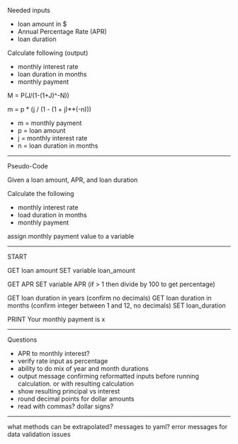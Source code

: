  Needed inputs
  - loan amount in $
  - Annual Percentage Rate (APR)
  - loan duration

Calculate following (output)
  - monthly interest rate
  - loan duration in months
  - monthly payment
  
  M = P(J/(1-(1+J)^-N))
  
  m = p * (j / (1 - (1 + j)**(-n)))

- m = monthly payment
- p = loan amount
- j = monthly interest rate
- n = loan duration in months

-------
Pseudo-Code

Given a loan amount, APR, and loan duration

Calculate the following
  - monthly interest rate
  - load duration in months
  - monthly payment

assign monthly payment value to a variable

-----

START

GET loan amount 
SET variable loan_amount

GET APR
SET variable APR (if > 1 then divide by 100 to get percentage)

GET loan duration in years (confirm no decimals)
GET loan duration in months (confirm integer between 1 and 12, no      decimals)
SET loan_duration 

PRINT Your monthly payment is x

----

Questions
- APR to monthly interest?
- verify rate input as percentage
- ability to do mix of year and month durations
- output message confirming reformatted inputs before running calculation. or with resulting calculation
- show resulting principal vs interest
- round decimal points for dollar amounts
- read with commas? dollar signs?

----

what methods can be extrapolated?
messages to yaml?
error messages for data validation issues